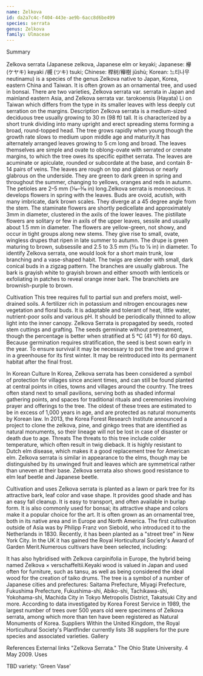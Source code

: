 ```yaml
---
name: Zelkova
id: da2a7c4c-f404-443e-ae9b-6acc8d6be499
species: serrata
genus: Zelkova
family: Ulmaceae
---
```

Summary




Zelkova serrata (Japanese zelkova, Japanese elm or keyaki; Japanese: 欅 (ケヤキ) keyaki /槻 (ツキ) tsuki; Chinese: 榉树/櫸樹 jǔshù; Korean: 느티나무 neutinamu) is a species of the genus Zelkova native to Japan, Korea, eastern China and Taiwan. It is often grown as an ornamental tree, and used in bonsai. There are two varieties, Zelkova serrata var. serrata in Japan and mainland eastern Asia, and Zelkova serrata var. tarokoensis (Hayata) Li on Taiwan which differs from the type in its smaller leaves with less deeply cut serration on the margins.
Description
Zelkova serrata is a medium-sized deciduous tree usually growing to 30 m (98 ft) tall. It is characterized by a short trunk dividing into many upright and erect spreading stems forming a broad, round-topped head. The tree grows rapidly when young though the growth rate slows to medium upon middle age and maturity.It has alternately arranged leaves growing to 5 cm long and broad. The leaves themselves are simple and ovate to oblong-ovate with serrated or crenate margins, to which the tree owes its specific epithet serrata. The leaves are acuminate or apiculate, rounded or subcordate at the base, and contain 8-14 pairs of veins. The leaves are rough on top and glabrous or nearly glabrous on the underside. They are green to dark green in spring and throughout the summer, changing to yellows, oranges and reds in autumn. The petioles are 2–5 mm (1⁄16–3⁄16 in) long.Zelkova serrata is monoecious. It develops flowers in spring with the leaves. Buds are ovoid, acutish, with many imbricate, dark brown scales. They diverge at a 45 degree angle from the stem. The staminate flowers are shortly pedicellate and approximately 3mm in diameter, clustered in the axils of the lower leaves. The pistillate flowers are solitary or few in axils of the upper leaves, sessile and usually about 1.5 mm in diameter. The flowers are yellow-green, not showy, and occur in tight groups along new stems. They give rise to small, ovate, wingless drupes that ripen in late summer to autumn. The drupe is green maturing to brown, subsessile and 2.5 to 3.5 mm (3⁄32 to 1⁄8 in) in diameter.
To identify Zelkova serrata, one would look for a short main trunk, low branching and a vase-shaped habit. The twigs are slender with small, dark conical buds in a zigzag pattern. The branches are usually glabrous. The bark is grayish white to grayish brown and either smooth with lenticels or exfoliating in patches to reveal orange inner bark. The branchlets are brownish-purple to brown.

Cultivation
This tree requires full to partial sun and prefers moist, well-drained soils. A fertilizer rich in potassium and nitrogen encourages new vegetation and floral buds. It is adaptable and tolerant of heat, little water, nutrient-poor soils and various pH. It should be periodically thinned to allow light into the inner canopy. Zelkova Serrata is propagated by seeds, rooted stem cuttings and grafting. The seeds germinate without pretreatment, though the percentage is better when stratified at 5 °C (41 °F) for 60 days. Because germination requires stratification, the seed is best sown early in the year. To ensure survival it may be necessary to pot the tree and grow it in a greenhouse for its first winter. It may be reintroduced into its permanent habitat after the final frost.

In Korean Culture
In Korea, Zelkova serrata has been considered a symbol of protection for villages since ancient times, and can still be found planted at central points in cities, towns and villages around the country. The trees often stand next to small pavilions, serving both as shaded informal gathering points, and spaces for traditional rituals and ceremonies involving prayer and offerings to the tree. The oldest of these trees are estimated to be in excess of 1,000 years in age, and are protected as natural monuments by Korean law. In 2013, the Korea Forest Research Institute announced a project to clone the zelkova, pine, and ginkgo trees that are identified as natural monuments, so their lineage will not be lost in case of disaster or death due to age.
Threats
The threats to this tree include colder temperature, which often result in twig dieback. It is highly resistant to Dutch elm disease, which makes it a good replacement tree for American elm. Zelkova serrata is similar in appearance to the elms, though may be distinguished by its unwinged fruit and leaves which are symmetrical rather than uneven at their base. Zelkova serrata also shows good resistance to elm leaf beetle and Japanese beetle.

Cultivation and uses
Zelkova serrata is planted as a lawn or park tree for its attractive bark, leaf color and vase shape.  It provides good shade and has an easy fall cleanup. It is easy to transport, and often available in burlap form. It is also commonly used for bonsai; its attractive shape and colors make it a popular choice for the art. It is often grown as an ornamental tree, both in its native area and in Europe and North America.  The first cultivation outside of Asia was by Philipp Franz von Siebold, who introduced it to the Netherlands in 1830. Recently, it has been planted as a "street tree" in New York City. In the UK it has gained the Royal Horticultural Society's Award of Garden Merit.Numerous cultivars have been selected, including:

It has also hybridised with Zelkova carpinifolia in Europe, the hybrid being named Zelkova × verschaffeltii.Keyaki wood is valued in Japan and used often for furniture, such as tansu, as well as being considered the ideal wood for the creation of taiko drums.
The tree is a symbol of a number of Japanese cities and prefectures: Saitama Prefecture, Miyagi Prefecture, Fukushima Prefecture, Fukushima-shi, Abiko-shi, Tachikawa-shi, Yokohama-shi, Machida City in Tokyo Metropolis District, Takatsuki City and more.
According to data investigated by Korea Forest Service in 1989, the largest number of trees over 500 years old were specimens of Zelkova serrata, among which more than ten have been registered as Natural Monuments of Korea.
Suppliers
Within the United Kingdom, the Royal Horticultural Society's Plantfinder currently lists 38 suppliers for the pure species and associated varieties.
Gallery






References
External links
"Zelkova Serrata." The Ohio State University. 4 May 2009.
Uses

TBD
variety:  'Green Vase'